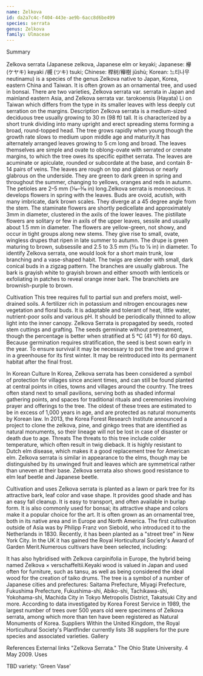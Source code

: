 ```yaml
---
name: Zelkova
id: da2a7c4c-f404-443e-ae9b-6acc8d6be499
species: serrata
genus: Zelkova
family: Ulmaceae
---
```

Summary




Zelkova serrata (Japanese zelkova, Japanese elm or keyaki; Japanese: 欅 (ケヤキ) keyaki /槻 (ツキ) tsuki; Chinese: 榉树/櫸樹 jǔshù; Korean: 느티나무 neutinamu) is a species of the genus Zelkova native to Japan, Korea, eastern China and Taiwan. It is often grown as an ornamental tree, and used in bonsai. There are two varieties, Zelkova serrata var. serrata in Japan and mainland eastern Asia, and Zelkova serrata var. tarokoensis (Hayata) Li on Taiwan which differs from the type in its smaller leaves with less deeply cut serration on the margins.
Description
Zelkova serrata is a medium-sized deciduous tree usually growing to 30 m (98 ft) tall. It is characterized by a short trunk dividing into many upright and erect spreading stems forming a broad, round-topped head. The tree grows rapidly when young though the growth rate slows to medium upon middle age and maturity.It has alternately arranged leaves growing to 5 cm long and broad. The leaves themselves are simple and ovate to oblong-ovate with serrated or crenate margins, to which the tree owes its specific epithet serrata. The leaves are acuminate or apiculate, rounded or subcordate at the base, and contain 8-14 pairs of veins. The leaves are rough on top and glabrous or nearly glabrous on the underside. They are green to dark green in spring and throughout the summer, changing to yellows, oranges and reds in autumn. The petioles are 2–5 mm (1⁄16–3⁄16 in) long.Zelkova serrata is monoecious. It develops flowers in spring with the leaves. Buds are ovoid, acutish, with many imbricate, dark brown scales. They diverge at a 45 degree angle from the stem. The staminate flowers are shortly pedicellate and approximately 3mm in diameter, clustered in the axils of the lower leaves. The pistillate flowers are solitary or few in axils of the upper leaves, sessile and usually about 1.5 mm in diameter. The flowers are yellow-green, not showy, and occur in tight groups along new stems. They give rise to small, ovate, wingless drupes that ripen in late summer to autumn. The drupe is green maturing to brown, subsessile and 2.5 to 3.5 mm (3⁄32 to 1⁄8 in) in diameter.
To identify Zelkova serrata, one would look for a short main trunk, low branching and a vase-shaped habit. The twigs are slender with small, dark conical buds in a zigzag pattern. The branches are usually glabrous. The bark is grayish white to grayish brown and either smooth with lenticels or exfoliating in patches to reveal orange inner bark. The branchlets are brownish-purple to brown.

Cultivation
This tree requires full to partial sun and prefers moist, well-drained soils. A fertilizer rich in potassium and nitrogen encourages new vegetation and floral buds. It is adaptable and tolerant of heat, little water, nutrient-poor soils and various pH. It should be periodically thinned to allow light into the inner canopy. Zelkova Serrata is propagated by seeds, rooted stem cuttings and grafting. The seeds germinate without pretreatment, though the percentage is better when stratified at 5 °C (41 °F) for 60 days. Because germination requires stratification, the seed is best sown early in the year. To ensure survival it may be necessary to pot the tree and grow it in a greenhouse for its first winter. It may be reintroduced into its permanent habitat after the final frost.

In Korean Culture
In Korea, Zelkova serrata has been considered a symbol of protection for villages since ancient times, and can still be found planted at central points in cities, towns and villages around the country. The trees often stand next to small pavilions, serving both as shaded informal gathering points, and spaces for traditional rituals and ceremonies involving prayer and offerings to the tree. The oldest of these trees are estimated to be in excess of 1,000 years in age, and are protected as natural monuments by Korean law. In 2013, the Korea Forest Research Institute announced a project to clone the zelkova, pine, and ginkgo trees that are identified as natural monuments, so their lineage will not be lost in case of disaster or death due to age.
Threats
The threats to this tree include colder temperature, which often result in twig dieback. It is highly resistant to Dutch elm disease, which makes it a good replacement tree for American elm. Zelkova serrata is similar in appearance to the elms, though may be distinguished by its unwinged fruit and leaves which are symmetrical rather than uneven at their base. Zelkova serrata also shows good resistance to elm leaf beetle and Japanese beetle.

Cultivation and uses
Zelkova serrata is planted as a lawn or park tree for its attractive bark, leaf color and vase shape.  It provides good shade and has an easy fall cleanup. It is easy to transport, and often available in burlap form. It is also commonly used for bonsai; its attractive shape and colors make it a popular choice for the art. It is often grown as an ornamental tree, both in its native area and in Europe and North America.  The first cultivation outside of Asia was by Philipp Franz von Siebold, who introduced it to the Netherlands in 1830. Recently, it has been planted as a "street tree" in New York City. In the UK it has gained the Royal Horticultural Society's Award of Garden Merit.Numerous cultivars have been selected, including:

It has also hybridised with Zelkova carpinifolia in Europe, the hybrid being named Zelkova × verschaffeltii.Keyaki wood is valued in Japan and used often for furniture, such as tansu, as well as being considered the ideal wood for the creation of taiko drums.
The tree is a symbol of a number of Japanese cities and prefectures: Saitama Prefecture, Miyagi Prefecture, Fukushima Prefecture, Fukushima-shi, Abiko-shi, Tachikawa-shi, Yokohama-shi, Machida City in Tokyo Metropolis District, Takatsuki City and more.
According to data investigated by Korea Forest Service in 1989, the largest number of trees over 500 years old were specimens of Zelkova serrata, among which more than ten have been registered as Natural Monuments of Korea.
Suppliers
Within the United Kingdom, the Royal Horticultural Society's Plantfinder currently lists 38 suppliers for the pure species and associated varieties.
Gallery






References
External links
"Zelkova Serrata." The Ohio State University. 4 May 2009.
Uses

TBD
variety:  'Green Vase'